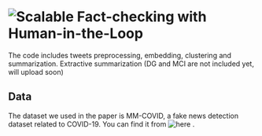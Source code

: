 # ![Scalable Fact-checking with Human-in-the-Loop](https://arxiv.org/abs/2109.10992)
The code includes tweets preprocessing, embedding, clustering and summarization. Extractive summarization (DG and MCI are not included yet, will upload soon)
## Data
The dataset we used in the paper is MM-COVID, a fake news detection dataset related to COVID-19. You can find it from ![here](https://github.com/bigheiniu/MM-COVID) . 
